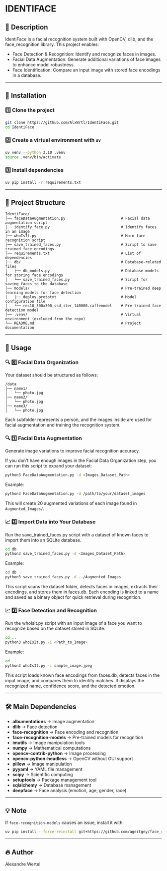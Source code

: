 # IDENTIFACE

## 📌 Description

IdentiFace is a facial recognition system built with OpenCV, dlib, and the face_recognition library. This project enables:

- Face Detection & Recognition: Identify and recognize faces in images.
- Facial Data Augmentation: Generate additional variations of face images to enhance model robustness.
- Face Identification: Compare an input image with stored face encodings in a database.

---

## 🚀 Installation

### 1️⃣ Clone the project

```bash
git clone https://github.com/AlxWrtl/IdentiFace.git
cd IdentiFace
```

### 2️⃣ Create a virtual environment with `uv`

```bash
uv venv --python 3.10 .venv
source .venv/bin/activate
```

### 3️⃣ Install dependencies

```bash
uv pip install -r requirements.txt
```

---

## 📂 Project Structure

```plaintext
IdentiFace/
│── faceDataAugmentation.py                         # Facial data augmentation script
│── identify_face.py                                # Identify faces in an image
│── whoIsIt.py                                      # Main face recognition script
│── save_trained_faces.py                           # Script to save trained face encodings
│── requirements.txt                                # List of dependencies
│── db/                                             # Database-related files
│   ├── db_models.py                                # Database models for storing face encodings
│   └── save_trained_faces.py                       # Script for saving faces to the database
│── models/                                         # Pre-trained deep learning models for face detection
│   ├── deploy.prototxt                             # Model configuration file
│   └── res10_300x300_ssd_iter_140000.caffemodel    # Pre-trained face detection model
│── .venv/                                          # Virtual environment (excluded from the repo)
└── README.md                                       # Project documentation
```

---

## 🎯 Usage

### 🔍 0️⃣  Facial Data Organization

Your dataset should be structured as follows:

```plaintext
/data
│── name1/
│   └── photo.jpg
│── name2/
│   └── photo.jpg
│── name3/
│   └── photo.jpg
```

Each subfolder represents a person, and the images inside are used for facial augmentation and training the recognition system.

### 🔍 1️⃣  Facial Data Augmentation

Generate image variations to improve facial recognition accuracy.

If you don't have enough images in the Facial Data Organization step, you can run this script to expand your dataset:

```bash
python3 FaceDataAugmentation.py -d <Images_Dataset_Path>
```

Example:

```bash
python3 FaceDataAugmentation.py -d /path/to/your/dataset_images
```

This will create 20 augmented variations of each image found in `Augmented_Images/`.

### 📈 2️⃣ Import Data into Your Database

Run the save_trained_faces.py script with a dataset of known faces to import them into an SQLite database.

```bash
cd db
python3 save_trained_faces.py -d <Images_Dataset_Path>
```

Example:

```bash
cd db
python3 save_trained_faces.py -d ../Augmented_Images
```

This script scans the dataset folder, detects faces in images, extracts their encodings, and stores them in faces.db. Each encoding is linked to a name and saved as a binary object for quick retrieval during recognition.

### 📈 3️⃣ Face Detection and Recognition

Run the whoIsIt.py script with an input image of a face you want to recognize based on the dataset stored in SQLite.

```bash
cd ..
python3 whoIsIt.py -i <Path_to_Image>
```

Example:

```bash
cd ..
python3 whoIsIt.py -i sample_image.jpeg
```

This script loads known face encodings from faces.db, detects faces in the input image, and compares them to identify matches. It displays the recognized name, confidence score, and the detected emotion.

---

## 🛠 Main Dependencies

- **albumentations** → Image augmentation
- **dlib** → Face detection
- **face-recognition** → Face encoding and recognition
- **face-recognition-models** → Pre-trained models for recognition
- **imutils** → Image manipulation tools
- **numpy** → Mathematical computations
- **opencv-contrib-python** → Image processing
- **opencv-python-headless** → OpenCV without GUI support
- **pillow** → Image manipulation
- **pyyaml** → YAML file management
- **scipy** → Scientific computing
- **setuptools** → Package management tool
- **sqlalchemy** → Database management
- **deepface** → Face analysis (emotion, age, gender, race)

---

## 💡 Note

If `face-recognition-models` causes an issue, install it with:

```bash
uv pip install --force-reinstall git+https://github.com/ageitgey/face_recognition_models
```

---

## 🔥 Author

Alexandre Wertel
